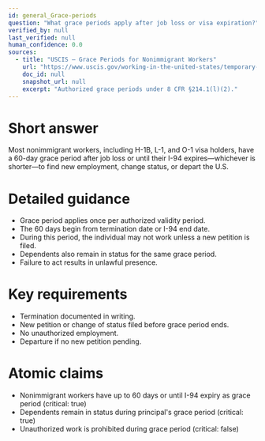 ```yaml
---
id: general_Grace-periods
question: "What grace periods apply after job loss or visa expiration?"
verified_by: null
last_verified: null
human_confidence: 0.0
sources:
  - title: "USCIS – Grace Periods for Nonimmigrant Workers"
    url: "https://www.uscis.gov/working-in-the-united-states/temporary-workers/period-of-stay"
    doc_id: null
    snapshot_url: null
    excerpt: "Authorized grace periods under 8 CFR §214.1(l)(2)."
---
```


# Short answer
Most nonimmigrant workers, including H-1B, L-1, and O-1 visa holders, have a 60-day grace period after job loss or until their I-94 expires—whichever is shorter—to find new employment, change status, or depart the U.S.

# Detailed guidance
- Grace period applies once per authorized validity period.  
- The 60 days begin from termination date or I-94 end date.  
- During this period, the individual may not work unless a new petition is filed.  
- Dependents also remain in status for the same grace period.  
- Failure to act results in unlawful presence.  

# Key requirements
- Termination documented in writing.  
- New petition or change of status filed before grace period ends.  
- No unauthorized employment.  
- Departure if no new petition pending.  

# Atomic claims
- Nonimmigrant workers have up to 60 days or until I-94 expiry as grace period (critical: true)
- Dependents remain in status during principal's grace period (critical: true)
- Unauthorized work is prohibited during grace period (critical: false)

